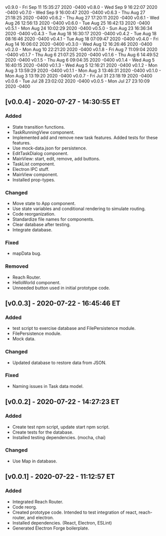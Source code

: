 v0.9.0 - Fri Sep 11 15:35:27 2020 -0400
v0.8.0 - Wed Sep 9 16:22:07 2020 -0400
v0.7.0 - Wed Sep 9 16:00:47 2020 -0400
v0.6.3 - Thu Aug 27 21:18:25 2020 -0400
v0.6.2 - Thu Aug 27 17:20:11 2020 -0400
v0.6.1 - Wed Aug 26 12:56:13 2020 -0400
v0.6.0 - Tue Aug 25 16:42:13 2020 -0400
v0.5.1 - Mon Aug 24 10:02:29 2020 -0400
v0.5.0 - Sun Aug 23 16:36:34 2020 -0400
v0.4.3 - Tue Aug 18 16:30:17 2020 -0400
v0.4.2 - Tue Aug 18 08:16:46 2020 -0400
v0.4.1 - Tue Aug 18 07:09:47 2020 -0400
v0.4.0 - Fri Aug 14 16:06:02 2020 -0400
v0.3.0 - Wed Aug 12 16:26:46 2020 -0400
v0.2.0 - Mon Aug 10 22:21:20 2020 -0400
v0.1.8 - Fri Aug 7 11:09:04 2020 -0400
v0.1.7 - Thu Aug 6 21:07:25 2020 -0400
v0.1.6 - Thu Aug 6 14:49:52 2020 -0400
v0.1.5 - Thu Aug 6 09:04:35 2020 -0400
v0.1.4 - Wed Aug 5 16:40:15 2020 -0400
v0.1.3 - Wed Aug 5 12:16:21 2020 -0400
v0.1.2 - Mon Aug 3 13:59:29 2020 -0400
v0.1.1 - Mon Aug 3 13:46:31 2020 -0400
v0.1.0 - Mon Aug 3 13:19:20 2020 -0400
v0.0.7 - Fri Jul 31 23:18:19 2020 -0400
v0.0.6 - Tue Jul 28 23:02:02 2020 -0400
v0.0.5 - Mon Jul 27 23:10:09 2020 -0400

## [v0.0.4] - 2020-07-27 - 14:30:55 ET
### Added
- State transition functions.
- TaskRunningView component.
- Implemented add and remove new task features.  Added tests for these features.
- Use mock-data.json for persistence.
- EditTaskDialog component.
- MainView: start, edit, remove, add buttons.
- TaskList component.
- Electron IPC stuff.
- MainView component.
- Installed prop-types.

### Changed
- Move state to App component.
- Use state variables and conditional rendering to simulate routing.
- Code reorganization.
- Standardize file names for components.
- Clear database after testing.
- Integrate database.

### Fixed
- mapData bug.

### Removed
- Reach Router.
- HelloWorld component.
- Unneeded button used in initial prototype code.

## [v0.0.3] - 2020-07-22 - 16:45:46 ET
### Added
- test script to exercise database and FilePersistence module.
- FilePersistence module.
- Mock data.

### Changed
- Updated database to restore data from JSON.

### Fixed
- Naming issues in Task data model.

## [v0.0.2] - 2020-07-22 - 14:27:23 ET
### Added
- Create test npm script, update start npm script.
- Create tests for the database.
- Installed testing dependencies. (mocha, chai)

### Changed
- Use Map in database.

## [v0.0.1] - 2020-07-22 - 11:12:57 ET
### Added
- Integrated Reach Router.
- Code reorg.
- Created prototype code.  Intended to test integration of react, reach-router, and electron.
- Installed dependencies. (React, Electron, ESLint)
- Generated Electron Forge boilerplate.
